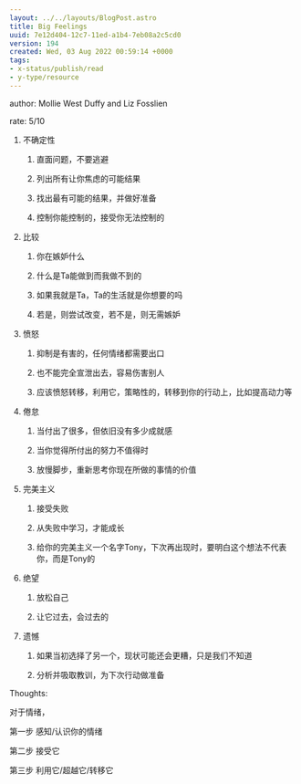 ```yaml
---
layout: ../../layouts/BlogPost.astro
title: Big Feelings
uuid: 7e12d404-12c7-11ed-a1b4-7eb08a2c5cd0
version: 194
created: Wed, 03 Aug 2022 00:59:14 +0000
tags:
- x-status/publish/read
- y-type/resource
---
```


author: Mollie West Duffy and Liz Fosslien

rate: 5/10

1. 不确定性

    1. 直面问题，不要逃避

    1. 列出所有让你焦虑的可能结果

    1. 找出最有可能的结果，并做好准备

    1. 控制你能控制的，接受你无法控制的

1. 比较

    1. 你在嫉妒什么

    1. 什么是Ta能做到而我做不到的

    1. 如果我就是Ta，Ta的生活就是你想要的吗

    1. 若是，则尝试改变，若不是，则无需嫉妒

1. 愤怒

    1. 抑制是有害的，任何情绪都需要出口

    1. 也不能完全宣泄出去，容易伤害别人

    1. 应该愤怒转移，利用它，策略性的，转移到你的行动上，比如提高动力等

1. 倦怠

    1. 当付出了很多，但依旧没有多少成就感

    1. 当你觉得所付出的努力不值得时

    1. 放慢脚步，重新思考你现在所做的事情的价值

1. 完美主义

    1. 接受失败

    1. 从失败中学习，才能成长

    1. 给你的完美主义一个名字Tony，下次再出现时，要明白这个想法不代表你，而是Tony的

1. 绝望

    1. 放松自己

    1. 让它过去，会过去的

1. 遗憾

    1. 如果当初选择了另一个，现状可能还会更糟，只是我们不知道

    1. 分析并吸取教训，为下次行动做准备

Thoughts:

对于情绪，

第一步 感知/认识你的情绪

第二步 接受它

第三步 利用它/超越它/转移它